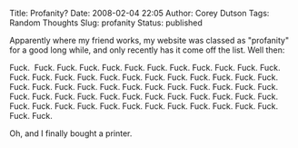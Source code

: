 Title: Profanity?
Date: 2008-02-04 22:05
Author: Corey Dutson
Tags: Random Thoughts
Slug: profanity
Status: published

Apparently where my friend works, my website was classed as "profanity"
for a good long while, and only recently has it come off the list. Well
then:

Fuck.  Fuck. Fuck. Fuck. Fuck. Fuck. Fuck. Fuck. Fuck. Fuck. Fuck. Fuck.
Fuck. Fuck. Fuck. Fuck. Fuck. Fuck. Fuck. Fuck. Fuck. Fuck. Fuck. Fuck.
Fuck. Fuck. Fuck. Fuck. Fuck. Fuck. Fuck. Fuck. Fuck. Fuck. Fuck. Fuck.
Fuck. Fuck. Fuck. Fuck. Fuck. Fuck. Fuck. Fuck. Fuck. Fuck. Fuck. Fuck.
Fuck. Fuck. Fuck. Fuck. Fuck. Fuck. Fuck. Fuck. Fuck. Fuck. Fuck. Fuck.
Fuck. Fuck.

Oh, and I finally bought a printer.
